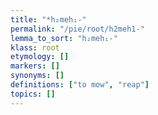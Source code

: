 ```yaml
---
title: "*h₂meh₁-"
permalink: "/pie/root/h2meh1-"
lemma_to_sort: "h₂meh₁-"
klass: root
etymology: []
markers: []
synonyms: []
definitions: ["to mow", "reap"]
topics: []
---
```

